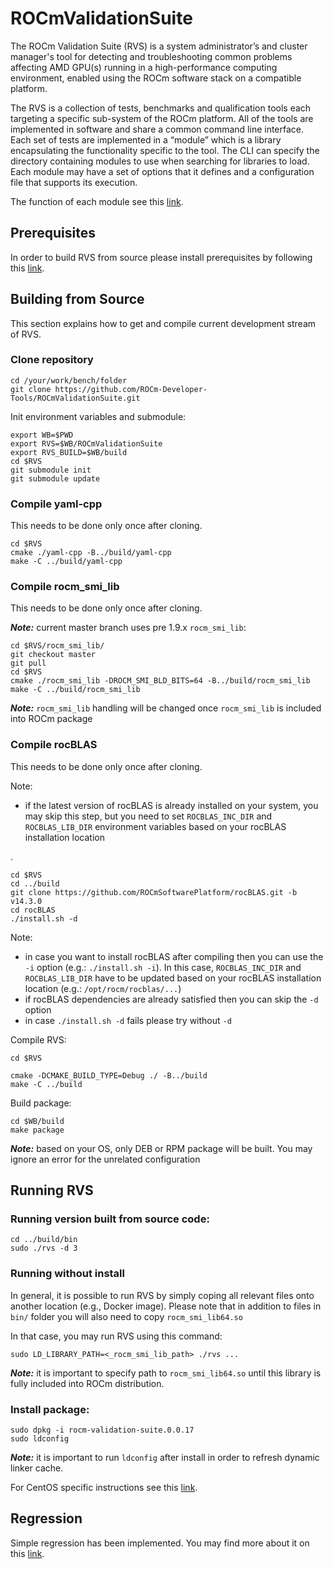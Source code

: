 # ROCmValidationSuite
The ROCm Validation Suite (RVS) is a system administrator’s and cluster manager's tool for detecting and troubleshooting common problems affecting AMD GPU(s) running in a high-performance computing environment, enabled using the ROCm software stack on a compatible platform.

The RVS is a collection of tests, benchmarks and qualification tools each targeting a specific sub-system of the ROCm platform. All of the tools are implemented in software and share a common command line interface. Each set of tests are implemented in a “module” which is a library encapsulating the functionality specific to the tool. The CLI can specify the directory containing modules to use when searching for libraries to load. Each module may have a set of options that it defines and a configuration file that supports its execution.

The function of each module see this [link](./FEATURES.md).

## Prerequisites

In order to build RVS from source please install prerequisites by following
this [link](./PREREQUISITES.md).

## Building from Source
This section explains how to get and compile current development stream of RVS.

### Clone repository

    cd /your/work/bench/folder
    git clone https://github.com/ROCm-Developer-Tools/ROCmValidationSuite.git

Init environment variables and submodule:

    export WB=$PWD
    export RVS=$WB/ROCmValidationSuite
    export RVS_BUILD=$WB/build
    cd $RVS
    git submodule init
    git submodule update
    
### Compile yaml-cpp

This needs to be done only once after cloning.

    cd $RVS
    cmake ./yaml-cpp -B../build/yaml-cpp
    make -C ../build/yaml-cpp


### Compile rocm_smi_lib

This needs to be done only once after cloning.

_**Note:**_ current master branch uses pre 1.9.x `rocm_smi_lib`:

    cd $RVS/rocm_smi_lib/
    git checkout master
    git pull
    cd $RVS
    cmake ./rocm_smi_lib -DROCM_SMI_BLD_BITS=64 -B../build/rocm_smi_lib
    make -C ../build/rocm_smi_lib

_**Note:**_ `rocm_smi_lib` handling will be changed once `rocm_smi_lib`
is included into ROCm package

### Compile rocBLAS

This needs to be done only once after cloning.

Note:

- if the latest version of rocBLAS is already installed on your system, you may
skip this step, but you need to set `ROCBLAS_INC_DIR` and `ROCBLAS_LIB_DIR`
environment variables based on your rocBLAS installation location

.

    cd $RVS
    cd ../build
    git clone https://github.com/ROCmSoftwarePlatform/rocBLAS.git -b v14.3.0
    cd rocBLAS
    ./install.sh -d

Note:

- in case you want to install rocBLAS after compiling then you can use the `-i`
option (e.g.: `./install.sh -i`). In this case, `ROCBLAS_INC_DIR` and
`ROCBLAS_LIB_DIR` have to be updated based on your rocBLAS installation location
(e.g.: `/opt/rocm/rocblas/...`)
- if rocBLAS dependencies are already satisfied then you can skip the `-d`
option
- in case `./install.sh -d` fails please try without `-d`

Compile RVS:

    cd $RVS

    cmake -DCMAKE_BUILD_TYPE=Debug ./ -B../build
    make -C ../build

Build package:

    cd $WB/build
    make package

_**Note:**_ based on your OS, only DEB or RPM package will be built. You may
ignore an error for the unrelated configuration


## Running RVS

### Running version built from source code:

    cd ../build/bin
    sudo ./rvs -d 3

### Running without install

In general, it is possible to run RVS by simply coping all relevant files
onto another location (e.g., Docker image). Please note that in addition to
files in `bin/` folder you will also need to copy `rocm_smi_lib64.so`

In that case, you may run RVS using this command:

    sudo LD_LIBRARY_PATH=<_rocm_smi_lib_path> ./rvs ...

_**Note:**_ it is important to specify path to `rocm_smi_lib64.so` until this
library is fully included into ROCm distribution.

### Install package:

    sudo dpkg -i rocm-validation-suite.0.0.17
    sudo ldconfig

_**Note:**_ it is important to run `ldconfig` after install in order to refresh
dynamic linker cache.


For CentOS specific instructions see this [link](./CentOS.md).


## Regression

Simple regression has been implemented. You may find more about it
on this [link](./REGRESSION.md).

